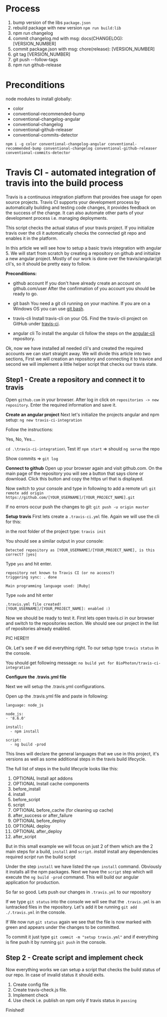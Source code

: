 # Process
1. bump version of the libs `package.json`
2. rebuild package with new version `npm run build:lib`
2. npm run changelog
3. commit changelog.md with msg: docs(CHANGELOG): [VERSION_NUMBER]
4. commit package.json with msg: chore(release): [VERSION_NUMBER]
5. git tag [VERSION_NUMBER]
6. git push --follow-tags
7. npm run github-release

# Preconditions

node modules to install globally:
- color
- conventional-recommended-bump
- conventional-changelog-angular
- conventional-changelog
- conventional-github-releaser
- conventional-commits-detector

`npm i -g color conventional-changelog-angular conventional-recommended-bump conventional-changelog conventional-github-releaser conventional-commits-detector`

# Travis CI - automated integration of travis into the build process

Travis is a continuous integration platform that provides free usage for open source projects.
Travis CI supports your development process by automatically building and testing code changes,
it provides feedback on the success of the change.
It can also automate other parts of your development process i.e. managing deployments.

This script checks the actual status of your travis project.
If you initialize travis over the cli it automatically checks the connected git repo and enables it in the platform.

In this article we will see how to setup a basic travis integration with angular 5.
We will start from scratch by creating a repository on github and initialize a new angular project.
Mostly of our work is done over the travis/angular/git cli's, so it should be pretty easy to follow.

**Preconditions:**

- github account
If you don't have already create an account on github.com/user
After the confirmation of you account you should be ready to go.

- git bash
You need a git cli running on your machine. If you are on a Windows OS you can use [git bash](https://git-for-windows.github.io/).

- travis-cli
Install travis-cli on your OS.
Find the travis-cli project on GitHub under [travis-ci](https://github.com/travis-ci/travis.rb).

- angular cli
To install the angular cli follow the steps on the [angular-cli](https://github.com/angular/angular-cli) repository.

Ok, now we have installed all needed cli's and created the required accounts we can start straight away.
We will divide this article into two sections, 
First we will creation an repository and connecting it to travice and second we will implement a little helper script that checks our travis state. 

## Step1 - Create a repository and connect it to travis

Open `github.com` in your browser. 
After log in click on `repositories -> new repository`.
Enter the required information and save it.

**Create an angular project**
Next let's initialize the projects angular and npm setup:
`ng new travis-ci-integration`

Follow the instructions:

Yes, No, Yes...

`cd .\travis-ci-integration\`
Test it! `npm start` => should `ng serve` the repo

Show commits =>  `git log`

**Connect to github**
Open up your browser again and visit github.com.
On the main page of the repository you will see a button that says clone or download.
Click this button and copy the https url that is displayed.

Now switch to your console and type in following to add a remote url: 
`git remote add origin https://github.com/[YOUR_USERNAME]/[YOUR_PROJECT_NAME].git`

If no errors occur push the changes to git:
`git push -u origin master`

**Setup travis**
First lets create a `.travis-ci.yml` file.
Again we will use the cli for this:

in the root folder of the project type:
`travis init`

You should see a similar output in your console:
```
Detected repository as [YOUR_USERNAME]/[YOUR_PROJECT_NAME], is this correct? |yes| 
```

Type `yes` and hit enter.

```
repository not known to Travis CI (or no access?)
triggering sync: . done

Main programming language used: |Ruby|
```

Type `node` and hit enter

```
.travis.yml file created!
[YOUR_USERNAME]/[YOUR_PROJECT_NAME]: enabled :)
```

Now we should be ready to test it. 
First lets open travis.ci in our browser and switch to the repositories section.
We should see our project in the list of repositories already enabled.

PIC HERE!!!

Ok. Let's see if we did everything right. 
To our setup type `travis status` in the console.

You should get following message:
`no build yet for BioPhoton/travis-ci-integration`


**Configure the .travis.yml file**

Next we will setup the .travis.yml configurations. 

Open up the .travis.yml file and paste in following:
```
language: node_js

node_js:
- '8.6.0'

install:
  - npm install

script:
  - ng build -prod
```

This lines will declare the general languages that we use in this project,
it's versions as well as some additional steps in the travis build lifecycle.

The full list of steps in the build lifecycle looks like this:
1. OPTIONAL Install apt addons
2. OPTIONAL Install cache components
3. before_install
4. install
5. before_script
6. script
7. OPTIONAL before_cache (for cleaning up cache)
8. after_success or after_failure
9. OPTIONAL before_deploy
10. OPTIONAL deploy
11. OPTIONAL after_deploy
12. after_script

But in this small example we will focus on just 2 of them which are the 2 main steps for a build, `install` and `script`.
*install* install any dependencies required
*script* run the build script

Under the step `install` we have listed the `npm install` command. Obviously it installs all the npm packages.
Next we have the `script` step which will execute the `ng build -prod` command. This will build our angular application for production.

So far so good. Lets push our changes in `.travis.yml` to our repository

If we type `git status` into the console we will see that the `.travis.yml` is an iuntracked files in the repository. 
Let's add it be running `git add ./.travis.yml` in the console.

If We now run `git status` again we see that the file is now marked with green and appears under the changes to be committed.

To commit it just type `git commit -m "setup travis.yml"` and if everything is fine push it by running `git push` in the console.

## Step 2 - Create script and implement check

Now everything works we can setup a script that checks the build status of our repo.
In case of invalid status it should exits.

1. Create config file
2. Create travis-check.js file.
3. Implement check
4. Use check
i.e. publish on npm only if travis status in `passing`

Finished!
